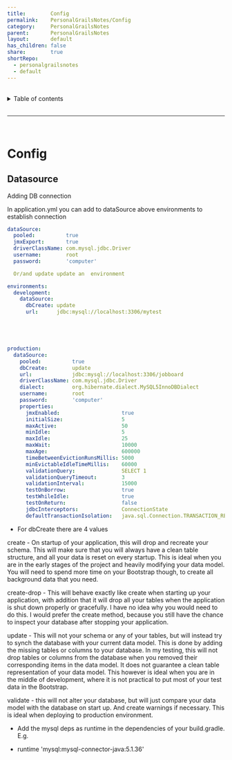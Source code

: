 ```yaml
---
title:        Config
permalink:    PersonalGrailsNotes/Config
category:     PersonalGrailsNotes
parent:       PersonalGrailsNotes
layout:       default
has_children: false
share:        true
shortRepo:
  - personalgrailsnotes
  - default
---
```



<br/>

<details markdown="block">
<summary>
Table of contents
</summary>
{: .text-delta }
1. TOC
{:toc}
</details>

<br/>

***

<br/>

# Config

## Datasource

Adding DB connection

In application.yml you can add to dataSource above environments to establish connection

```yml
dataSource:
  pooled:          true
  jmxExport:       true
  driverClassName: com.mysql.jdbc.Driver
  username:        root
  password:        'computer'

  Or/and update update an  environment

environments:
  development:
    dataSource:
      dbCreate: update
      url:      jdbc:mysql://localhost:3306/mytest





production:
  dataSource:
    pooled:          true
    dbCreate:        update
    url:             jdbc:mysql://localhost:3306/jobboard
    driverClassName: com.mysql.jdbc.Driver
    dialect:         org.hibernate.dialect.MySQL5InnoDBDialect
    username:        root
    password:        'computer'
    properties:
      jmxEnabled:                    true
      initialSize:                   5
      maxActive:                     50
      minIdle:                       5
      maxIdle:                       25
      maxWait:                       10000
      maxAge:                        600000
      timeBetweenEvictionRunsMillis: 5000
      minEvictableIdleTimeMillis:    60000
      validationQuery:               SELECT 1
      validationQueryTimeout:        3
      validationInterval:            15000
      testOnBorrow:                  true
      testWhileIdle:                 true
      testOnReturn:                  false
      jdbcInterceptors:              ConnectionState
      defaultTransactionIsolation:   java.sql.Connection.TRANSACTION_READ_COMMITTED

 ```

- For dbCreate there are 4 values

create - On startup of your application, this will drop and recreate your schema. This will make sure that you will always have a clean table structure, and all your data is reset on every startup. This is ideal when you are in the early stages of the project and heavily modifying your data model. You will need to spend more time on your Bootstrap though, to create all background data that you need.

create-drop - This will behave exactly like create when starting up your application, with addition that it will drop all your tables when the application is shut down properly or gracefully. I have no idea why you would need to do this. I would prefer the create method, because you still have the chance to inspect your database after stopping your application.

update - This will not your schema or any of your tables, but will instead try to synch the database with your current data model.
This is done by adding the missing tables or columns to your database.
In my testing, this will not drop tables or columns from the database when you removed their corresponding items in the data model.
It does not guarantee a clean table representation of your data model.
This however is ideal when you are in the middle of development, where it is not practical to
put most of your test data in the Bootstrap.

validate - this will not alter your database, but will just compare your data model with the database on start up. And create warnings if necessary. This is ideal when deploying to production environment.

- Add the mysql deps as runtime in the dependencies of your build.gradle. E.g.

- runtime 'mysql:mysql-connector-java:5.1.36' 